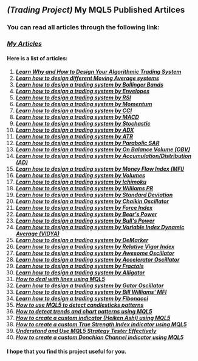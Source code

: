 ## ***(Trading Project)*** My MQL5 Published Artilces
### You can read all articles through the following link: 
### ***[My Articles](https://www.mql5.com/en/users/m.aboud/publications)***

#### Here is a list of articles:
1. ***[Learn Why and How to Design Your Algorithmic Trading System](https://www.mql5.com/en/articles/10293)***
2. ***[Learn how to design different Moving Average systems](https://www.mql5.com/en/articles/3040)***
3. ***[Learn how to design a trading system by Bollinger Bands](https://www.mql5.com/en/articles/3039)***
4. ***[Learn how to design a trading system by Envelopes](https://www.mql5.com/en/articles/10478)***
5. ***[Learn how to design a trading system by RSI](https://www.mql5.com/en/articles/10528)***
6. ***[Learn how to design a trading system by Momentum](https://www.mql5.com/en/articles/10547)***
7. ***[Learn how to design a trading system by CCI](https://www.mql5.com/en/articles/10592)***
8. ***[Learn how to design a trading system by MACD](https://www.mql5.com/en/articles/10674)***
9. ***[Learn how to design a trading system by Stochastic](https://www.mql5.com/en/articles/10692)***
10. ***[Learn how to design a trading system by ADX](https://www.mql5.com/en/articles/10715)***
11. ***[Learn how to design a trading system by ATR](https://www.mql5.com/en/articles/10748)***
12. ***[Learn how to design a trading system by Parabolic SAR](https://www.mql5.com/en/articles/10920)***
13. ***[Learn how to design a trading system by On Balance Volume (OBV)](https://www.mql5.com/en/articles/10961)***
14. ***[Learn how to design a trading system by Accumulation/Distribution (AD)](https://www.mql5.com/en/articles/10993)***
15. ***[Learn how to design a trading system by Money Flow Index (MFI)](https://www.mql5.com/en/articles/11037)***
16. ***[Learn how to design a trading system by Volumes](https://www.mql5.com/en/articles/11050)***
17. ***[Learn how to design a trading system by Ichimoku](https://www.mql5.com/en/articles/11081)***
18. ***[Learn how to design a trading system by Williams PR](https://www.mql5.com/en/articles/11142)***
19. ***[Learn how to design a trading system by Standard Deviation](https://www.mql5.com/en/articles/11185)***
20. ***[Learn how to design a trading system by Chaikin Oscillator](https://www.mql5.com/en/articles/11242)***
21. ***[Learn how to design a trading system by Force Index](https://www.mql5.com/en/articles/11269)***
22. ***[Learn how to design a trading system by Bear's Power](https://www.mql5.com/en/articles/11297)***
23. ***[Learn how to design a trading system by Bull's Power](https://www.mql5.com/en/articles/11327)***
24. ***[Learn how to design a trading system by Variable Index Dynamic Average (VIDYA)](https://www.mql5.com/en/articles/11341)***
25. ***[Learn how to design a trading system by DeMarker](https://www.mql5.com/en/articles/11394)***
26. ***[Learn how to design a trading system by Relative Vigor Index](https://www.mql5.com/en/articles/11425)***
27. ***[Learn how to design a trading system by Awesome Oscillator](https://www.mql5.com/en/articles/11468)***
28. ***[Learn how to design a trading system by Accelerator Oscillator](https://www.mql5.com/en/articles/11467)***
29. ***[Learn how to design a trading system by Fractals](https://www.mql5.com/en/articles/11620)***
30. ***[Learn how to design a trading system by Alligator](https://www.mql5.com/en/articles/11549)***
31. ***[How to deal with lines using MQL5](https://www.mql5.com/en/articles/11538)***
32. ***[Learn how to design a trading system by Gator Oscillator](https://www.mql5.com/en/articles/11928)***
33. ***[Learn how to design a trading system by Bill Williams' MFI](https://www.mql5.com/en/articles/12172)***
34. ***[Learn how to design a trading system by Fibonacci](https://www.mql5.com/en/articles/12301)***
35. ***[How to use MQL5 to detect candlesticks patterns](https://www.mql5.com/en/articles/12385)***
36. ***[How to detect trends and chart patterns using MQL5](https://www.mql5.com/en/articles/12479)***
37. ***[How to create a custom indicator (Heiken Ashi) using MQL5](https://www.mql5.com/en/articles/12510)***
38. ***[How to create a custom True Strength Index indicator using MQL5](https://www.mql5.com/en/articles/12570)***
39. ***[Understand and Use MQL5 Strategy Tester Effectively](https://www.mql5.com/en/articles/12635)***
40. ***[How to create a custom Donchian Channel indicator using MQL5](https://www.mql5.com/en/articles/12711)***


#### I hope that you find this project useful for you.
